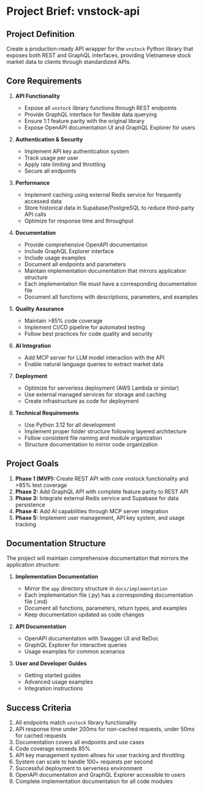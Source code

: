 # Project Brief: vnstock-api

## Project Definition

Create a production-ready API wrapper for the `vnstock` Python library that exposes both REST and GraphQL interfaces, providing Vietnamese stock market data to clients through standardized APIs.

## Core Requirements

1. **API Functionality**

   - Expose all `vnstock` library functions through REST endpoints
   - Provide GraphQL interface for flexible data querying
   - Ensure 1:1 feature parity with the original library
   - Expose OpenAPI documentation UI and GraphQL Explorer for users

2. **Authentication & Security**

   - Implement API key authentication system
   - Track usage per user
   - Apply rate limiting and throttling
   - Secure all endpoints

3. **Performance**

   - Implement caching using external Redis service for frequently accessed data
   - Store historical data in Supabase/PostgreSQL to reduce third-party API calls
   - Optimize for response time and throughput

4. **Documentation**

   - Provide comprehensive OpenAPI documentation
   - Include GraphQL Explorer interface
   - Include usage examples
   - Document all endpoints and parameters
   - Maintain implementation documentation that mirrors application structure
   - Each implementation file must have a corresponding documentation file
   - Document all functions with descriptions, parameters, and examples

5. **Quality Assurance**

   - Maintain >85% code coverage
   - Implement CI/CD pipeline for automated testing
   - Follow best practices for code quality and security

6. **AI Integration**

   - Add MCP server for LLM model interaction with the API
   - Enable natural language queries to extract market data

7. **Deployment**

   - Optimize for serverless deployment (AWS Lambda or similar)
   - Use external managed services for storage and caching
   - Create infrastructure as code for deployment

8. **Technical Requirements**
   - Use Python 3.12 for all development
   - Implement proper folder structure following layered architecture
   - Follow consistent file naming and module organization
   - Structure documentation to mirror code organization

## Project Goals

1. **Phase 1 (MVP):** Create REST API with core vnstock functionality and >85% test coverage
2. **Phase 2:** Add GraphQL API with complete feature parity to REST API
3. **Phase 3:** Integrate external Redis service and Supabase for data persistence
4. **Phase 4:** Add AI capabilities through MCP server integration
5. **Phase 5:** Implement user management, API key system, and usage tracking

## Documentation Structure

The project will maintain comprehensive documentation that mirrors the application structure:

1. **Implementation Documentation**

   - Mirror the `app` directory structure in `docs/implementation`
   - Each implementation file (.py) has a corresponding documentation file (.md)
   - Document all functions, parameters, return types, and examples
   - Keep documentation updated as code changes

2. **API Documentation**

   - OpenAPI documentation with Swagger UI and ReDoc
   - GraphQL Explorer for interactive queries
   - Usage examples for common scenarios

3. **User and Developer Guides**
   - Getting started guides
   - Advanced usage examples
   - Integration instructions

## Success Criteria

1. All endpoints match `vnstock` library functionality
2. API response time under 200ms for non-cached requests, under 50ms for cached requests
3. Documentation covers all endpoints and use cases
4. Code coverage exceeds 85%
5. API key management system allows for user tracking and throttling
6. System can scale to handle 100+ requests per second
7. Successful deployment to serverless environment
8. OpenAPI documentation and GraphQL Explorer accessible to users
9. Complete implementation documentation for all code modules
